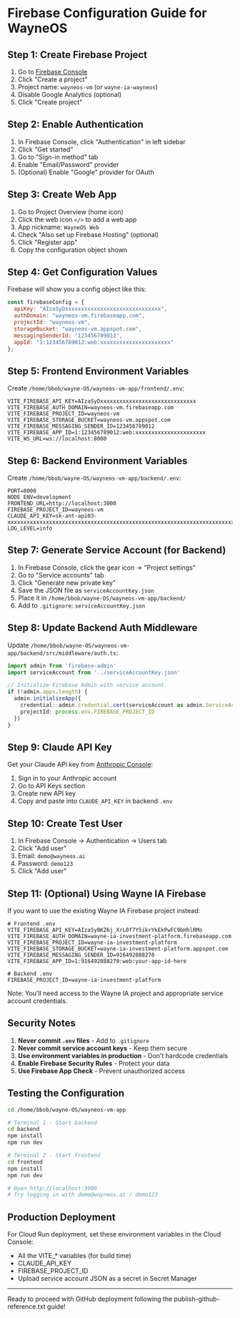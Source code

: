 # Firebase Configuration Guide for WayneOS

## Step 1: Create Firebase Project

1. Go to [Firebase Console](https://console.firebase.google.com)
2. Click "Create a project"
3. Project name: `wayneos-vm` (or `wayne-ia-wayneos`)
4. Disable Google Analytics (optional)
5. Click "Create project"

## Step 2: Enable Authentication

1. In Firebase Console, click "Authentication" in left sidebar
2. Click "Get started"
3. Go to "Sign-in method" tab
4. Enable "Email/Password" provider
5. (Optional) Enable "Google" provider for OAuth

## Step 3: Create Web App

1. Go to Project Overview (home icon)
2. Click the web icon `</>` to add a web app
3. App nickname: `WayneOS Web`
4. Check "Also set up Firebase Hosting" (optional)
5. Click "Register app"
6. Copy the configuration object shown

## Step 4: Get Configuration Values

Firebase will show you a config object like this:

```javascript
const firebaseConfig = {
  apiKey: "AIzaSyDxxxxxxxxxxxxxxxxxxxxxxxxxxxxxx",
  authDomain: "wayneos-vm.firebaseapp.com",
  projectId: "wayneos-vm",
  storageBucket: "wayneos-vm.appspot.com",
  messagingSenderId: "123456789012",
  appId: "1:123456789012:web:xxxxxxxxxxxxxxxxxxxxxx"
};
```

## Step 5: Frontend Environment Variables

Create `/home/bbob/wayne-OS/wayneos-vm-app/frontend/.env`:

```env
VITE_FIREBASE_API_KEY=AIzaSyDxxxxxxxxxxxxxxxxxxxxxxxxxxxxxx
VITE_FIREBASE_AUTH_DOMAIN=wayneos-vm.firebaseapp.com
VITE_FIREBASE_PROJECT_ID=wayneos-vm
VITE_FIREBASE_STORAGE_BUCKET=wayneos-vm.appspot.com
VITE_FIREBASE_MESSAGING_SENDER_ID=123456789012
VITE_FIREBASE_APP_ID=1:123456789012:web:xxxxxxxxxxxxxxxxxxxxxx
VITE_WS_URL=ws://localhost:8000
```

## Step 6: Backend Environment Variables

Create `/home/bbob/wayne-OS/wayneos-vm-app/backend/.env`:

```env
PORT=8000
NODE_ENV=development
FRONTEND_URL=http://localhost:3000
FIREBASE_PROJECT_ID=wayneos-vm
CLAUDE_API_KEY=sk-ant-api03-xxxxxxxxxxxxxxxxxxxxxxxxxxxxxxxxxxxxxxxxxxxxxxxxxxxxxxxxxxxxxxxxxxxxxxxxxxxxxxxxxxxxxx
LOG_LEVEL=info
```

## Step 7: Generate Service Account (for Backend)

1. In Firebase Console, click the gear icon → "Project settings"
2. Go to "Service accounts" tab
3. Click "Generate new private key"
4. Save the JSON file as `serviceAccountKey.json`
5. Place it in `/home/bbob/wayne-OS/wayneos-vm-app/backend/`
6. Add to `.gitignore`: `serviceAccountKey.json`

## Step 8: Update Backend Auth Middleware

Update `/home/bbob/wayne-OS/wayneos-vm-app/backend/src/middleware/auth.ts`:

```typescript
import admin from 'firebase-admin'
import serviceAccount from '../serviceAccountKey.json'

// Initialize Firebase Admin with service account
if (!admin.apps.length) {
  admin.initializeApp({
    credential: admin.credential.cert(serviceAccount as admin.ServiceAccount),
    projectId: process.env.FIREBASE_PROJECT_ID
  })
}
```

## Step 9: Claude API Key

Get your Claude API key from [Anthropic Console](https://console.anthropic.com):
1. Sign in to your Anthropic account
2. Go to API Keys section
3. Create new API key
4. Copy and paste into `CLAUDE_API_KEY` in backend `.env`

## Step 10: Create Test User

1. In Firebase Console → Authentication → Users tab
2. Click "Add user"
3. Email: `demo@wayneos.ai`
4. Password: `demo123`
5. Click "Add user"

## Step 11: (Optional) Using Wayne IA Firebase

If you want to use the existing Wayne IA Firebase project instead:

```env
# Frontend .env
VITE_FIREBASE_API_KEY=AIzaSyBKZ6j_XrL0f7Y5ikrYkEkPwFC9bHhlRMo
VITE_FIREBASE_AUTH_DOMAIN=wayne-ia-investment-platform.firebaseapp.com
VITE_FIREBASE_PROJECT_ID=wayne-ia-investment-platform
VITE_FIREBASE_STORAGE_BUCKET=wayne-ia-investment-platform.appspot.com
VITE_FIREBASE_MESSAGING_SENDER_ID=916492088270
VITE_FIREBASE_APP_ID=1:916492088270:web:your-app-id-here

# Backend .env
FIREBASE_PROJECT_ID=wayne-ia-investment-platform
```

Note: You'll need access to the Wayne IA project and appropriate service account credentials.

## Security Notes

1. **Never commit `.env` files** - Add to `.gitignore`
2. **Never commit service account keys** - Keep them secure
3. **Use environment variables in production** - Don't hardcode credentials
4. **Enable Firebase Security Rules** - Protect your data
5. **Use Firebase App Check** - Prevent unauthorized access

## Testing the Configuration

```bash
cd /home/bbob/wayne-OS/wayneos-vm-app

# Terminal 1 - Start backend
cd backend
npm install
npm run dev

# Terminal 2 - Start frontend
cd frontend
npm install
npm run dev

# Open http://localhost:3000
# Try logging in with demo@wayneos.ai / demo123
```

## Production Deployment

For Cloud Run deployment, set these environment variables in the Cloud Console:
- All the VITE_* variables (for build time)
- CLAUDE_API_KEY
- FIREBASE_PROJECT_ID
- Upload service account JSON as a secret in Secret Manager

---

Ready to proceed with GitHub deployment following the publish-github-reference.txt guide!